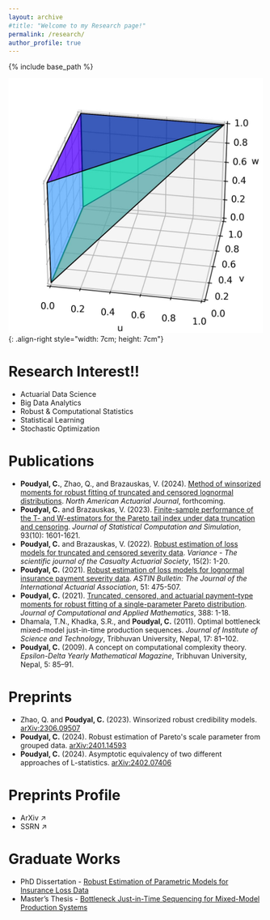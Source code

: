 ```yaml
---
layout: archive
#title: "Welcome to my Research page!"
permalink: /research/
author_profile: true
---
```


{% include base_path %}

![A Pyramid](/images/pyramid3.jpg){: .align-right style="width: 7cm; height: 7cm"}

<!-- 
<div style="position: relative; width: 100%;">
  <img src="/images/pyramid2.png" alt="Description of image" style="position: absolute; left: 60%; width: 7cm; height: 7cm;">
</div>
-->

Research Interest!!
=====
- Actuarial Data Science
- Big Data Analytics
- Robust & Computational Statistics
- Statistical Learning
- Stochastic Optimization

Publications
=====
- **Poudyal, C.**, Zhao, Q., and Brazauskas, V. (2024). [Method of winsorized moments for robust fitting of truncated and censored lognormal distributions](https://doi.org/10.1080/10920277.2023.2183869). *North American Actuarial Journal*,  forthcoming. 
- **Poudyal, C.** and Brazauskas, V. (2023). [Finite-sample performance of the T- and W-estimators for the Pareto tail index under data truncation and censoring](https://doi.org/10.1080/00949655.2022.2146114). *Journal of Statistical Computation and Simulation*, 93(10): 1601-1621. 
- **Poudyal, C.** and Brazauskas, V. (2022). [Robust estimation of loss models for truncated and censored severity data](https://variancejournal.org/article/38334-robust-estimation-of-loss-models-for-truncated-and-censored-severity-data). *Variance - The scientific journal of the Casualty Actuarial Society*, 15(2): 1-20. 
- **Poudyal, C.** (2021). [Robust estimation of loss models for lognormal insurance payment severity data](https://doi.org/10.1017/asb.2021.4). *ASTIN Bulletin: The Journal of the International Actuarial Association*, 51: 475-507. 
- **Poudyal, C.** (2021). [Truncated, censored, and actuarial payment–type moments for robust fitting of a single-parameter Pareto distribution](https://doi.org/10.1016/j.cam.2020.113310). *Journal of Computational and Applied Mathematics*, 388: 1-18.
- Dhamala, T.N., Khadka, S.R., and **Poudyal, C.** (2011). Optimal bottleneck mixed-model just-in-time production sequences. *Journal of Institute of Science and Technology*, Tribhuvan University, Nepal, 17: 81–102.
- **Poudyal, C.** (2009). A concept on computational complexity theory. *Epsilon-Delta Yearly Mathematical Magazine*, Tribhuvan University, Nepal, 5: 85–91.

Preprints
=====
- Zhao, Q. and **Poudyal, C.** (2023). Winsorized robust credibility models. [arXiv:2306.09507](https://arxiv.org/abs/2306.09507)
- **Poudyal, C.** (2024). Robust estimation of Pareto's scale parameter from grouped data. [arXiv:2401.14593](https://arxiv.org/abs/2401.14593)
- **Poudyal, C.** (2024). Asymptotic equivalency of two different approaches of L-statistics. [arXiv:2402.07406](https://arxiv.org/abs/2402.07406)

Preprints Profile
=====
- <a href="http://arxiv.org/a/poudyal_c_1" target="_blank" style="text-decoration: none;">ArXiv &#8599;</a>
- <a href="https://papers.ssrn.com/sol3/cf_dev/AbsByAuth.cfm?per_id=5094613" target="_blank" style="text-decoration: none;">SSRN &#8599;</a>

Graduate Works
=====
- PhD Dissertation - [Robust Estimation of Parametric Models for Insurance Loss Data](https://www.proquest.com/docview/2108720338/24B38B06711543AFPQ/2?sourcetype=Dissertations%20&%20Theses)
- Master’s Thesis - [Bottleneck Just-in-Time Sequencing for Mixed-Model Production Systems](https://elibrary.tucl.edu.np/handle/123456789/6243)

